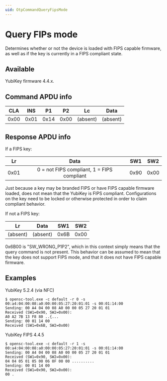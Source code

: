 ```yaml
---
uid: OtpCommandQueryFipsMode
---
```


<!-- Copyright 2021 Yubico AB

Licensed under the Apache License, Version 2.0 (the "License");
you may not use this file except in compliance with the License.
You may obtain a copy of the License at

    http://www.apache.org/licenses/LICENSE-2.0

Unless required by applicable law or agreed to in writing, software
distributed under the License is distributed on an "AS IS" BASIS,
WITHOUT WARRANTIES OR CONDITIONS OF ANY KIND, either express or implied.
See the License for the specific language governing permissions and
limitations under the License. -->

# Query FIPs mode

Determines whether or not the device is loaded with FIPS capable firmware, as well as if the key
is currently in a FIPS compliant state.

## Available

YubiKey firmware 4.4.x.

## Command APDU info

|  CLA  |  INS  |  P1   |  P2   |    Lc    |   Data   |
| :---: | :---: | :---: | :---: | :------: | :------: |
| 0x00  | 0x01  | 0x14  | 0x00  | (absent) | (absent) |

## Response APDU info

If a FIPS key:

|  Lr   |                    Data                    |  SW1  |  SW2  |
| :---: | :----------------------------------------: | :---: | :---: |
| 0x01  | 0 = not FIPS compliant, 1 = FIPS compliant | 0x90  | 0x00  |

Just because a key may be branded FIPS or have FIPS capable firmware loaded, does not mean that the
YubiKey is FIPS compliant. Configurations on the key need to be locked or otherwise protected in
order to claim compliant behavior.

If not a FIPS key:

|    Lr    |   Data   |  SW1  |  SW2  |
| :------: | :------: | :---: | :---: |
| (absent) | (absent) | 0x6B  | 0x00  |

0x6B00 is "SW_WRONG_P1P2", which in this context simply means that the query command is not present.
This behavior can be assumed to mean that the key does not support FIPS mode, and that it does not
have FIPS capable firmware.

## Examples

YubiKey 5.2.4 (via NFC)

```shell
$ opensc-tool.exe -c default -r 0 -s 00:a4:04:00:08:a0:00:00:05:27:20:01:01 -s 00:01:14:00
Sending: 00 A4 04 00 08 A0 00 00 05 27 20 01 01
Received (SW1=0x90, SW2=0x00):
A0 A2 7B 13 F8 80 ..{...
Sending: 00 01 14 00
Received (SW1=0x6B, SW2=0x00)
```

YubiKey FIPS 4.4.5

```shell
$ opensc-tool.exe -c default -r 1 -s 00:a4:04:00:08:a0:00:00:05:27:20:01:01 -s 00:01:14:00
Sending: 00 A4 04 00 08 A0 00 00 05 27 20 01 01
Received (SW1=0x90, SW2=0x00):
04 04 05 01 05 00 06 0F 00 00 ..........
Sending: 00 01 14 00
Received (SW1=0x90, SW2=0x00):
00 .
```

